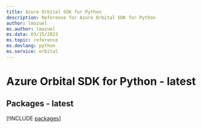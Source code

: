```yaml
---
title: Azure Orbital SDK for Python
description: Reference for Azure Orbital SDK for Python
author: lmazuel
ms.author: lmazuel
ms.data: 03/15/2023
ms.topic: reference
ms.devlang: python
ms.service: orbital
---
```

# Azure Orbital SDK for Python - latest
## Packages - latest
[!INCLUDE [packages](orbital-index.md)]